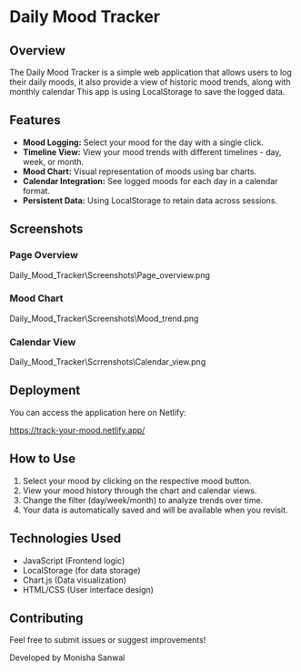 # Daily Mood Tracker

## Overview

The Daily Mood Tracker is a simple web application that allows users to log their daily moods, it also provide a view of historic mood trends, along with monthly calendar This app is using LocalStorage to save the logged data.

## Features

* **Mood Logging:** Select your mood for the day with a single click.
* **Timeline View:** View your mood trends with different timelines - day, week, or month.
* **Mood Chart:** Visual representation of moods using bar charts.
* **Calendar Integration:** See logged moods for each day in a calendar format.
* **Persistent Data:** Using LocalStorage to retain data across sessions.

## Screenshots

### Page Overview
Daily_Mood_Tracker\Screenshots\Page_overview.png

### Mood Chart
Daily_Mood_Tracker\Screenshots\Mood_trend.png

### Calendar View
Daily_Mood_Tracker\Scrrenshots\Calendar_view.png

## Deployment

You can access the application here on Netlify:

https://track-your-mood.netlify.app/


## How to Use

1.  Select your mood by clicking on the respective mood button.
2.  View your mood history through the chart and calendar views.
3.  Change the filter (day/week/month) to analyze trends over time.
4.  Your data is automatically saved and will be available when you revisit.

## Technologies Used

* JavaScript (Frontend logic)
* LocalStorage (for data storage)
* Chart.js (Data visualization)
* HTML/CSS (User interface design)

## Contributing

Feel free to submit issues or suggest improvements!


Developed by Monisha Sanwal